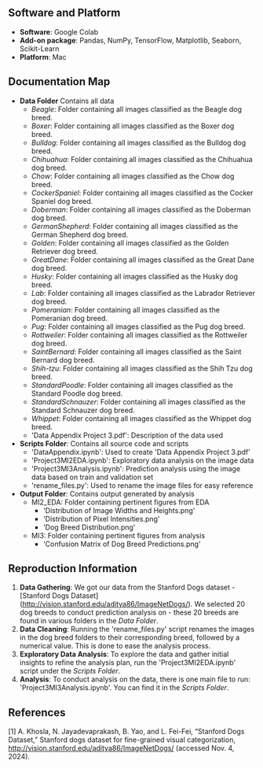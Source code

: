 ## Software and Platform 

- **Software**: Google Colab
- **Add-on package**: Pandas, NumPy, TensorFlow, Matplotlib, Seaborn, Scikit-Learn
- **Platform**: Mac

## Documentation Map 

- **Data Folder** Contains all data
  - _Beagle_: Folder containing all images classified as the Beagle dog breed.
  - _Boxer_: Folder containing all images classified as the Boxer dog breed.
  - _Bulldog_: Folder containing all images classified as the Bulldog dog breed.
  - _Chihuahua_: Folder containing all images classified as the Chihuahua dog breed.
  - _Chow_: Folder containing all images classified as the Chow dog breed.
  - _CockerSpaniel_: Folder containing all images classified as the Cocker Spaniel dog breed.
  - _Doberman_: Folder containing all images classified as the Doberman dog breed.
  - _GermanShepherd_: Folder containing all images classified as the German Shepherd dog breed.
  - _Golden_: Folder containing all images classified as the Golden Retriever dog breed.
  - _GreatDane_: Folder containing all images classified as the Great Dane dog breed.
  - _Husky_: Folder containing all images classified as the Husky dog breed.
  - _Lab_: Folder containing all images classified as the Labrador Retriever dog breed.
  - _Pomeranian_: Folder containing all images classified as the Pomeranian dog breed.
  - _Pug_: Folder containing all images classified as the Pug dog breed.
  - _Rottweiler_: Folder containing all images classified as the Rottweiler dog breed.
  - _SaintBernard_: Folder containing all images classified as the Saint Bernard dog breed.
  - _Shih-tzu_: Folder containing all images classified as the Shih Tzu dog breed.
  - _StandardPoodle_: Folder containing all images classified as the Standard Poodle dog breed.
  - _StandardSchnauzer_: Folder containing all images classified as the Standard Schnauzer dog breed.
  - _Whippet_: Folder containing all images classified as the Whippet dog breed.
  - 'Data Appendix Project 3.pdf': Description of the data used 
- **Scripts Folder**: Contains all source code and scripts
  - 'DataAppendix.ipynb': Used to create 'Data Appendix Project 3.pdf'
  - 'Project3MI2EDA.ipynb': Exploratory data analysis on the image data
  - 'Project3MI3Analysis.ipynb': Prediction analysis using the image data based on train and validation set
  - 'rename_files.py': Used to rename the image files for easy reference
- **Output Folder**: Contains output generated by analysis
  - MI2_EDA: Folder containing pertinent figures from EDA
    - 'Distribution of Image Widths and Heights.png'
    - 'Distribution of Pixel Intensities.png'
    - 'Dog Breed Distribution.png'
  - MI3: Folder containing pertinent figures from analysis
    - 'Confusion Matrix of Dog Breed Predictions.png'

## Reproduction Information 
1. **Data Gathering**: We got our data from the Stanford Dogs dataset - [Stanford Dogs Dataset] (http://vision.stanford.edu/aditya86/ImageNetDogs/). We selected 20 dog breeds to conduct prediction analysis on - these 20 breeds are found in various folders in the _Data Folder_.
2. **Data Cleaning**: Running the 'rename_files.py' script renames the images in the dog breed folders to their corresponding breed, followed by a numerical value. This is done to ease the analysis process.
3. **Exploratory Data Analysis**: To explore the data and gather initial insights to refine the analysis plan, run the 'Project3MI2EDA.ipynb' script under the _Scripts Folder_.
4. **Analysis**: To conduct analysis on the data, there is one main file to run: 'Project3MI3Analysis.ipynb'. You can find it in the _Scripts Folder_. 

## References 
[1] A. Khosla, N. Jayadevaprakash, B. Yao, and L. Fei-Fei, “Stanford Dogs Dataset,” Stanford dogs dataset for fine-grained visual categorization, http://vision.stanford.edu/aditya86/ImageNetDogs/ (accessed Nov. 4, 2024). 
